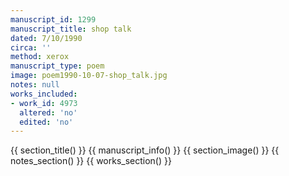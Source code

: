 ```yaml
---
manuscript_id: 1299
manuscript_title: shop talk
dated: 7/10/1990
circa: ''
method: xerox
manuscript_type: poem
image: poem1990-10-07-shop_talk.jpg
notes: null
works_included:
- work_id: 4973
  altered: 'no'
  edited: 'no'
---
```


{{ section_title() }}
{{ manuscript_info() }}
{{ section_image() }}
{{ notes_section() }}
{{ works_section() }}
